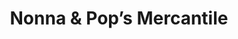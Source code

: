---
title: "Nonna & Pop’s Mercantile"
url: /north-wilksboro/nonna-and-pops-mercantile/
shop: supermarket
---
